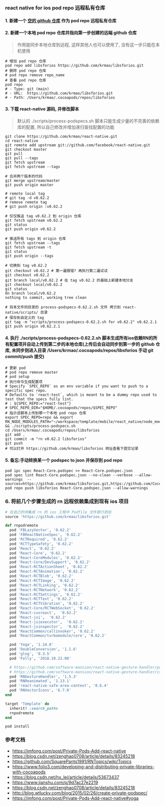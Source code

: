 
### react native for ios pod repo 远程私有仓库
#### 1. 新建一个 [空的 github 仓库](https://github.com/krmao/libsforios) 作为 pod repo 远程私有仓库
#### 2. 新建一个本地 pod repo 仓库并指向第一步创建的远端 github 仓库
> 作用是同步本地仓库到远程, 这样其他人也可以使用了, 没有这一步只能在本机使用
```shell script
# 增加 pod repo 仓库
pod repo add libsforios https://github.com/krmao/libsforios.git
# 删除 pod repo 仓库
# pod repo remove repo_name
# 查看 pod repo 仓库
pod repo
# - Type: git (main)
# - URL:  https://github.com/krmao/libsforios.git
# - Path: /Users/krmao/.cocoapods/repos/libsforios
```
#### 3. 下载 react-native 源码, 并修改脚本
> 默认的 ./scripts/process-podspecs.sh 脚本只能生成少量的不完善的依赖库的配置, 所以自己修改并增加递归查找配置的功能
```shell script
git clone https://github.com/krmao/react-native.git
cd react-native
git remote add upstream git://github.com/facebook/react-native.git
git checkout master
git pull
git pull --tags
git fetch upstream
git fetch upstream --tags

# 合并两个版本的代码
git merge upstream/master
git push origin master

# remote local tag
# git tag -d v0.62.2
# remove remote tag
# git push origin :v0.62.2

# 仅仅推送 tag v0.62.2 到 origin 仓库
git fetch upstream v0.62.2
git status
git push origin v0.62.2

# 推送所有 tags 到 origin 仓库
git fetch upstream --tags
git fetch upstream -t
git status
git push origin --tags

# 切换到 tag v0.62.2
git checkout v0.62.2 # 第一遍报错? 再执行第二遍试试
git checkout v0.62.2
git branch local/v0.62.2 # 在 tag v0.62.2 的基础上新建本地分支
git checkout local/v0.62.2
git status
On branch local/v0.62.2
nothing to commit, working tree clean

# 将本文件同目录的 process-podspecs-0.62.2.sh 文件 拷贝到 react-native/scripts/ 目录
# 保存到自定义的 tag
git tag -m "scripts/process-podspecs-0.62.2.sh for v0.62.2" v0.62.2.1
git push origin v0.62.2.1
```
#### 4. 执行 ./scripts/process-podspecs-0.62.2.sh 脚本生成所有ios依赖RN的所有配置项并自动上传到第二步的本地仓库(上传后会自动同步到第一步的 github 仓库, 未同步则进入目录 /Users/krmao/.cocoapods/repos/libsforios 手动 git commit/push 提交)
```shell script
# 更新 pod
# pod repo remove master
# pod setup
# 执行命令生成配置项
# Specify `SPEC_REPO` as an env variable if you want to push to a specific spec repo.
# Defaults to `react-test`, which is meant to be a dummy repo used to test that the specs fully lint.
# : ${SPEC_REPO:="react-test"}
# SPEC_REPO_DIR="$HOME/.cocoapods/repos/$SPEC_REPO"
# 指示该脚本上传到哪一个本地 pod repo 仓库
export SPEC_REPO=repo && export RN_NODE_MODULES_PATH="~/workspace/template/mobile/react_native/node_modules" && ./scripts/process-podspecs.sh
cd /Users/krmao/.cocoapods/repos/libsforios
git add .
git commit -m "rn v0.62.2 libsforios"
git push
# 可以打开 https://github.com/krmao/libsforios 网址查看下提交记录
```
#### 5. 备忘:手动转换某一个 podspec to json 并保存到 pod repo
```shell script
pod ipc spec React-Core.podspec >> React-Core.podspec.json
pod spec lint React-Core.podspec.json --no-clean --verbose --allow-warnings  --sources=https://github.com/krmao/libsforios.git,https://github.com/CocoaPods/Specs.git
pod repo push libsforios React-Core.podspec.json --allow-warnings
```
### 6. 将前几个步骤生成的 rn 远程依赖集成到现有 ios 项目
```ruby
# 在自己的待集成 rn 的 ios 工程中 Podfile 文件首行添加
source 'https://github.com/krmao/libsforios.git'

def rnpodremote
  pod 'FBLazyVector', '0.62.2'
  pod 'FBReactNativeSpec', '0.62.2'
  pod 'RCTRequired', '0.62.2'
  pod 'RCTTypeSafety', '0.62.2'
  pod 'React', '0.62.2'
  pod 'React-Core', '0.62.2'
  pod 'React-CoreModules', '0.62.2'
  pod 'React-Core/DevSupport', '0.62.2'
  pod 'React-RCTActionSheet', '0.62.2'
  pod 'React-RCTAnimation', '0.62.2'
  pod 'React-RCTBlob', '0.62.2'
  pod 'React-RCTImage', '0.62.2'
  pod 'React-RCTLinking', '0.62.2'
  pod 'React-RCTNetwork', '0.62.2'
  pod 'React-RCTSettings', '0.62.2'
  pod 'React-RCTText', '0.62.2'
  pod 'React-RCTVibration', '0.62.2'
  pod 'React-Core/RCTWebSocket', '0.62.2'
  pod 'React-cxxreact',  '0.62.2'
  pod 'React-jsi',  '0.62.2'
  pod 'React-jsiexecutor',  '0.62.2'
  pod 'React-jsinspector',  '0.62.2'
  pod 'ReactCommon/callinvoker', '0.62.2'
  pod 'ReactCommon/turbomodule/core', '0.62.2'

  pod 'Yoga', '1.14.0'
  pod 'DoubleConversion', '1.1.6'
  pod 'glog', '0.3.5'
  pod 'Folly', '2018.10.22.00'

  # https://github.com/software-mansion/react-native-gesture-handler/pull/366
  # https://github.com/software-mansion/react-native-gesture-handler/issues/205
  pod 'RNGestureHandler', '1.5.3'
  pod 'RNReanimated', '1.13.1'
  pod 'react-native-safe-area-context', '0.6.4'
  pod 'RNVectorIcons', '6.7.0'
end

target 'Template' do
  inherit! :search_paths
  rnpodremote
end
```
```shell script
pod install
```

### 参考文档
* https://imfong.com/post/Private-Pods-Add-react-native
* https://blog.csdn.net/zenghao0708/article/details/83245218
* https://github.com/SquarePants1991/RNTopics/wiki/Topics
* https://www.folio3.com/developing-and-distributing-private-libraries-with-cocoapods
* https://blog.csdn.net/hx_lei/article/details/53673437
* https://www.jianshu.com/p/9d7ac27e2219
* https://blog.csdn.net/zenghao0708/article/details/83245218
* http://blog.wtlucky.com/blog/2015/02/26/create-private-podspec/
* https://imfong.com/post/Private-Pods-Add-react-native#yoga
